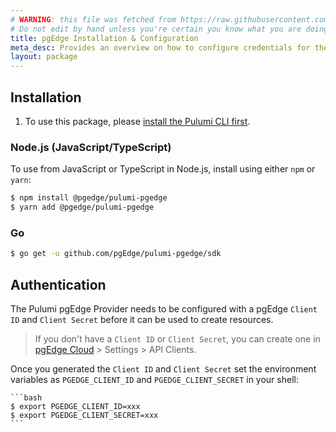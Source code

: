 ```yaml
---
# WARNING: this file was fetched from https://raw.githubusercontent.com/pgEdge/pulumi-pgedge/v0.0.41/docs/installation-configuration.md
# Do not edit by hand unless you're certain you know what you are doing!
title: pgEdge Installation & Configuration
meta_desc: Provides an overview on how to configure credentials for the Pulumi pgEdge Provider.
layout: package
---
```


## Installation

1. To use this package, please [install the Pulumi CLI first](https://www.pulumi.com/docs/install/).

### Node.js (JavaScript/TypeScript)

To use from JavaScript or TypeScript in Node.js, install using either `npm` or `yarn`:

```bash
$ npm install @pgedge/pulumi-pgedge
$ yarn add @pgedge/pulumi-pgedge
```

### Go

```bash
$ go get -u github.com/pgEdge/pulumi-pgedge/sdk
```

## Authentication

The Pulumi pgEdge Provider needs to be configured with a pgEdge `Client ID` and `Client Secret` before it can be used to create resources.

> If you don't have a `Client ID` or `Client Secret`, you can create one in [pgEdge Cloud](https://app.pgedge.com/) > Settings > API Clients.

Once you generated the `Client ID` and `Client Secret` set the environment variables as `PGEDGE_CLIENT_ID` and `PGEDGE_CLIENT_SECRET` in your shell:

    ```bash
    $ export PGEDGE_CLIENT_ID=xxx
    $ export PGEDGE_CLIENT_SECRET=xxx
    ```